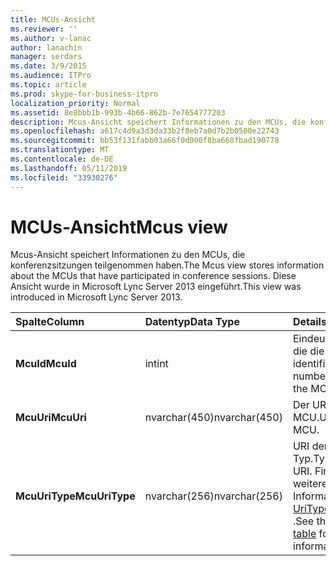 ```yaml
---
title: MCUs-Ansicht
ms.reviewer: ''
ms.author: v-lanac
author: lanachin
manager: serdars
ms.date: 3/9/2015
ms.audience: ITPro
ms.topic: article
ms.prod: skype-for-business-itpro
localization_priority: Normal
ms.assetid: 8e8bbb1b-993b-4b66-862b-7e7654777203
description: Mcus-Ansicht speichert Informationen zu den MCUs, die konferenzsitzungen teilgenommen haben. Diese Ansicht wurde in Microsoft Lync Server 2013 eingeführt.
ms.openlocfilehash: a617c4d9a3d3da33b2f8eb7a0d7b2b0500e22743
ms.sourcegitcommit: bb53f131fabb03a66f0d000f8ba668fbad190778
ms.translationtype: MT
ms.contentlocale: de-DE
ms.lasthandoff: 05/11/2019
ms.locfileid: "33930276"
---
```

# <a name="mcus-view"></a><span data-ttu-id="fb5ac-104">MCUs-Ansicht</span><span class="sxs-lookup"><span data-stu-id="fb5ac-104">Mcus view</span></span>
 
<span data-ttu-id="fb5ac-105">Mcus-Ansicht speichert Informationen zu den MCUs, die konferenzsitzungen teilgenommen haben.</span><span class="sxs-lookup"><span data-stu-id="fb5ac-105">The Mcus view stores information about the MCUs that have participated in conference sessions.</span></span> <span data-ttu-id="fb5ac-106">Diese Ansicht wurde in Microsoft Lync Server 2013 eingeführt.</span><span class="sxs-lookup"><span data-stu-id="fb5ac-106">This view was introduced in Microsoft Lync Server 2013.</span></span>
  
|<span data-ttu-id="fb5ac-107">**Spalte**</span><span class="sxs-lookup"><span data-stu-id="fb5ac-107">**Column**</span></span>|<span data-ttu-id="fb5ac-108">**Datentyp**</span><span class="sxs-lookup"><span data-stu-id="fb5ac-108">**Data Type**</span></span>|<span data-ttu-id="fb5ac-109">**Details**</span><span class="sxs-lookup"><span data-stu-id="fb5ac-109">**Details**</span></span>|
|:-----|:-----|:-----|
|<span data-ttu-id="fb5ac-110">**McuId**</span><span class="sxs-lookup"><span data-stu-id="fb5ac-110">**McuId**</span></span> <br/> |<span data-ttu-id="fb5ac-111">int</span><span class="sxs-lookup"><span data-stu-id="fb5ac-111">int</span></span>  <br/> |<span data-ttu-id="fb5ac-112">Eindeutige Zahl, die die MCU identifiziert.</span><span class="sxs-lookup"><span data-stu-id="fb5ac-112">Unique number identifying the MCU.</span></span>  <br/> |
|<span data-ttu-id="fb5ac-113">**McuUri**</span><span class="sxs-lookup"><span data-stu-id="fb5ac-113">**McuUri**</span></span> <br/> |<span data-ttu-id="fb5ac-114">nvarchar(450)</span><span class="sxs-lookup"><span data-stu-id="fb5ac-114">nvarchar(450)</span></span>  <br/> |<span data-ttu-id="fb5ac-115">Der URI der MCU.</span><span class="sxs-lookup"><span data-stu-id="fb5ac-115">URI of the MCU.</span></span>  <br/> |
|<span data-ttu-id="fb5ac-116">**McuUriType**</span><span class="sxs-lookup"><span data-stu-id="fb5ac-116">**McuUriType**</span></span> <br/> |<span data-ttu-id="fb5ac-117">nvarchar(256)</span><span class="sxs-lookup"><span data-stu-id="fb5ac-117">nvarchar(256)</span></span>  <br/> |<span data-ttu-id="fb5ac-118">URI der MCU-Typ.</span><span class="sxs-lookup"><span data-stu-id="fb5ac-118">Type of MCU URI.</span></span> <span data-ttu-id="fb5ac-119">Finden Sie weitere Informationen der [UriTypes-Tabelle](uritypes.md) .</span><span class="sxs-lookup"><span data-stu-id="fb5ac-119">See the [UriTypes table](uritypes.md) for more information.</span></span> <br/> |
   


